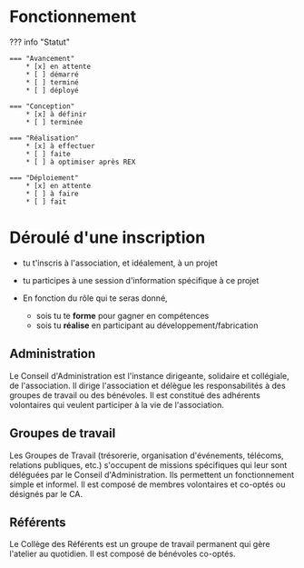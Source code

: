 
# Fonctionnement


??? info "Statut"

    === "Avancement"
        * [x] en attente
        * [ ] démarré
        * [ ] terminé
        * [ ] déployé

    === "Conception"
        * [x] à définir
        * [ ] terminée

    === "Réalisation"
        * [x] à effectuer
        * [ ] faite
        * [ ] à optimiser après REX

    === "Déploiement"
        * [x] en attente
        * [ ] à faire
        * [ ] fait

# Déroulé d'une inscription 
- tu t'inscris à l'association, et idéalement, à un projet

- tu participes à une session d'information spécifique à ce projet

- En fonction du rôle qui te seras donné, 
    - sois tu te **forme** pour gagner en compétences
    - sois tu **réalise** en participant au développement/fabrication

## Administration

Le Conseil d'Administration est l'instance dirigeante, solidaire et collégiale, de l'association. Il dirige l'association et délègue les responsabilités à des groupes de travail ou des bénévoles. Il est constitué des adhérents volontaires qui veulent participer à la vie de l'association.

## Groupes de travail    
   
Les Groupes de Travail (trésorerie, organisation d'événements, télécoms, relations publiques, etc.) s'occupent de missions spécifiques qui leur sont déléguées par le Conseil d'Administration. Ils permettent un fonctionnement simple et informel. Il est composé de membres volontaires et co-optés ou désignés par le CA.


## Référents

Le Collège des Référents est un groupe de travail permanent qui gère l'atelier au quotidien. Il est composé de bénévoles co-optés. 